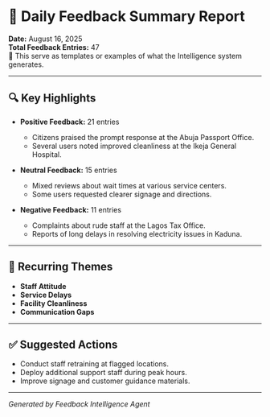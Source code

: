 # 📅 Daily Feedback Summary Report

**Date:** August 16, 2025  
**Total Feedback Entries:** 47  
📌 This serve as templates or examples of what the Intelligence system generates.

---

## 🔍 Key Highlights

- **Positive Feedback:** 21 entries
  - Citizens praised the prompt response at the Abuja Passport Office.
  - Several users noted improved cleanliness at the Ikeja General Hospital.

- **Neutral Feedback:** 15 entries
  - Mixed reviews about wait times at various service centers.
  - Some users requested clearer signage and directions.

- **Negative Feedback:** 11 entries
  - Complaints about rude staff at the Lagos Tax Office.
  - Reports of long delays in resolving electricity issues in Kaduna.

---

## 📌 Recurring Themes

- **Staff Attitude**
- **Service Delays**
- **Facility Cleanliness**
- **Communication Gaps**

---

## ✅ Suggested Actions

- Conduct staff retraining at flagged locations.
- Deploy additional support staff during peak hours.
- Improve signage and customer guidance materials.

---

*Generated by Feedback Intelligence Agent*
